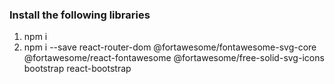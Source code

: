 ### Install the following libraries
1. npm i
2. npm i --save react-router-dom @fortawesome/fontawesome-svg-core @fortawesome/react-fontawesome @fortawesome/free-solid-svg-icons bootstrap react-bootstrap